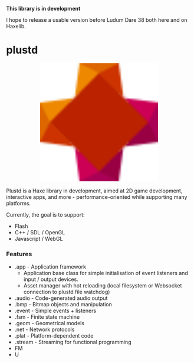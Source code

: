 **This library is in development**

I hope to release a usable version before Ludum Dare 38 both here and on Haxelib.

# plustd #

<center><img src="assets/logo/logo.svg" alt="Logo" width="320"></center>

Plustd is a Haxe library in development, aimed at 2D game development, interactive apps, and more - performance-oriented while supporting many platforms.

Currently, the goal is to support:

 - Flash
 - C++ / SDL / OpenGL
 - Javascript / WebGL

### Features ###

 - .app - Application framework
   - Application base class for simple initialisation of event listeners and input / output devices.
   - Asset manager with hot reloading (local filesystem or Websocket connection to plustd file watchdog)
 - .audio - Code-generated audio output
 - .bmp - Bitmap objects and manipulation
 - .event - Simple events + listeners
 - .fsm - Finite state machine
 - .geom - Geometrical models
 - .net - Network protocols
 - .plat - Platform-dependent code
 - .stream - Streaming for functional programming
 - FM
 - U